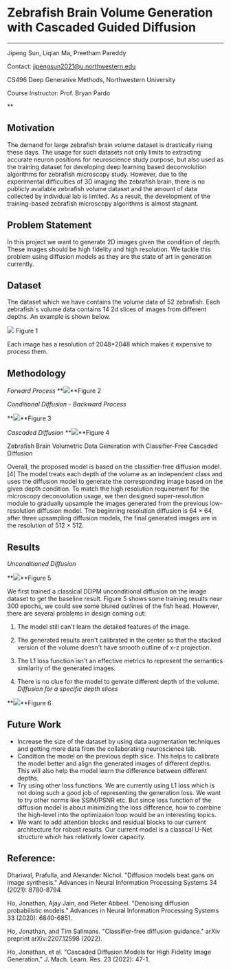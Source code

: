 ﻿# Zebrafish Brain Volume Generation with Cascaded Guided Diffusion
------
Jipeng Sun, Liqian Ma, Preetham Pareddy

Contact: jipengsun2021@u.northwestern.edu

CS496 Deep Generative Methods, Northwestern University

Course Instructor: Prof. Bryan Pardo

**

## Motivation

The demand for large zebrafish brain volume dataset is drastically rising these days. The usage for such datasets not only limits to extracting accurate neuron positions for neuroscience study purpose, but also used as the training dataset for developing deep learning based deconvolution algorithms for zebrafish microscopy study. However, due to the experimental difficulties of 3D imaging the zebrafish brain, there is no publicly available zebrafish volume dataset and the amount of data collected by individual lab is limited. As a result, the development of the training-based zebrafish microscopy algorithms is almost stagnant.

## Problem Statement

In this project we want to generate 2D images given the condition of depth. These images should be high fidelity and high resolution. We tackle this problem using diffusion models as they are the state of art in generation currently.


## Dataset

The dataset which we have contains the volume data of 52 zebrafish. Each zebrafish`s volume data contains 14 2d slices of images from different depths. An example is shown below.

**![](https://lh6.googleusercontent.com/pL1ekl6bgEcpzWUfRvIJJUL1THEDFYyP28qtQIKAdkscfyhXomQWinsNtAs4A2TqK4NOkXFWv8WxzbXURTeMeNvP8vaAy2PNin0OtGSrF9bp3dtV5E8t3irm8nx6BZQBiOkTVKLKNgZ7cXyXFIjqPl7Ft8tMXZXcd9g6EiTB8PXbGE-A28TBV0qnIhOYYi2o)**                             Figure 1

Each image has a resolution of 2048*2048 which makes it expensive to process them.   
   

## Methodology

*Forward Process*
**![](https://lh4.googleusercontent.com/lIfbpfrXlGXATHBvfdO93j_zuKnJiICmXPlbUsXWgxP7L0HEq34qx5rX32r6nAZvKaO-8mchl3QJcwaYcOKnebM5mBYfgHaHAjX4UJWvU7vfh4KFjnn10_121muckGJeBn-gUhwtim0bQFgMwUK8x-AUWNKVACcq3isd6qDBLXWdl-JxJ0_Xci7vHkzcvNBi)**Figure 2


*Conditional Diffusion - Backward Process*

**![](https://lh6.googleusercontent.com/4ZkKwaRpRIlStOIwrzEMvB3vDqnNDuBkRKtYeBp_6KlAt8VYisCvoe45p3PnuFv9YGUvm0bxmvlQVgs_DWngB6Ip4tBGjjuECuvAaWYNAuzaDJJA76d0mkk4gljAvFHBj8bG2edvJqodqr3i320ZD3JMOLHYxcEWL10F2Oija2zpqJJk8jSOtXvDgynZ3Ap6)**Figure 3

*Cascaded Diffusion*
**![](https://lh3.googleusercontent.com/0CGog3por1g-ahTc5t3c4QXHAa5UlR8y3a4ZvwOdl3rL8WcAoS_J93muC6p8x4ZonKStDItCS1eibNvlepHwQsOeaVBpdNZTbQBgb0wGQ7GsI1CyIUM_GqfQTZb_dHhwItMLbK3sBd5ibWmvC-xERa5eL1gSKIPnty-9H82WujBDxfJM7asz9lCOY6Db24w1)**Figure 4

Zebrafish Brain Volumetric Data Generation with Classifier-Free Cascaded Diffusion

Overall, the proposed model is based on the classifier-free diffusion model.[4] The model treats each depth of the volume as an independent class and uses the diffusion model to generate the corresponding image based on the given depth condition. To match the high resolution requirement for the microscopy deconvolution usage, we then designed super-resolution module to gradually upsample the images generated from the previous low-resolution diffusion model. The beginning resolution diffusion is 64 × 64, after three upsampling diffusion models, the final generated images are in the resolution of 512 × 512.
 ## Results

*Unconditioned Diffusion*

**![](https://lh5.googleusercontent.com/C9MrXRtzgY7SY4R-Slhbat2xsKJjER2cZOxocC7oGMgwCxcm6x9VL7a2NkRgnJvrJqPIbevp-KHO5HBb8F1kRTaA5tV2MxUlzdRfYevMc9-CrAE4Bec9bcBLTbCfIYuswrZ84tNKgWQ6pOUC85oRaWcaCz0gyktTQU22FR-FBV0T7YshrSpXhdZ68VXzYL47)**Figure 5

We first trained a classical DDPM unconditional diffusion on the image dataset to get the baseline result. Figure 5 shows some training results near 300 epochs, we could see some blured outlines of the fish head. However, there are several problems in design coming out:

1. The model still can't learn the detailed features of the image.

2. The generated results aren't calibrated in the center so that the stacked version of the volume doesn't have smooth outline of x-z projection.

3. The L1 loss function isn't an effective metrics to represent the semantics similarity of the generated images.

4. There is no clue for the model to genrate different depth of the volume.
*Diffusion for a specific depth slices*

**![](https://lh6.googleusercontent.com/LhqK3aEy3Kqvyo6d5AJCfRqRZh8s6e_ShUOB4OL6QDgWF8YSM84Hy6hHsdLHf5ZzfALTqF-_D4OGloQF5BkZKQG4esEDuR2p-t68iYTHvAZsbf5QFJomXBo00pX5Uo4t_3mS7FRHQchEY_N2HxVA0f0MLN2pAedOPNl0AEA04I25vN93PPcDHrruAXSQh49p)**Figure 6


## Future Work

 - Increase the size of the dataset by using data augmentation techniques and getting more data from the collaborating neuroscience lab.
 - Condition the model on the previous depth slice. This helps to calibrate the model better and align the generated images of different depths. This will also help the model learn the difference between different depths.
 - Try using other loss functions. We are currently using L1 loss which is not doing such a good job of representing the generation loss. We want to try other norms like SSIM/PSNR etc. But since loss function of the diffusion model is about minimizing the loss difference, how to combine the high-level into the optimizaion loop would be an interesting topics.
 - We want to add attention blocks and residual blocks to our current architecture for robust results. Our current model is a classcal U-Net structure which has relatively lower capacity.

## Reference:

Dhariwal, Prafulla, and Alexander Nichol. "Diffusion models beat gans on image synthesis." Advances in Neural Information Processing Systems 34 (2021): 8780-8794.

Ho, Jonathan, Ajay Jain, and Pieter Abbeel. "Denoising diffusion probabilistic models." Advances in Neural Information Processing Systems 33 (2020): 6840-6851.

Ho, Jonathan, and Tim Salimans. "Classifier-free diffusion guidance." arXiv preprint arXiv:2207.12598 (2022).

Ho, Jonathan, et al. "Cascaded Diffusion Models for High Fidelity Image Generation." J. Mach. Learn. Res. 23 (2022): 47-1.

	 
